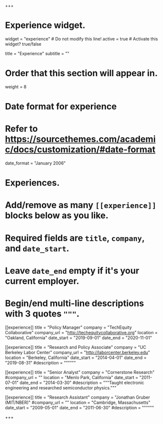 +++
# Experience widget.
widget = "experience"  # Do not modify this line!
active = true  # Activate this widget? true/false

title = "Experience"
subtitle = ""

# Order that this section will appear in.
weight = 8

# Date format for experience
#   Refer to https://sourcethemes.com/academic/docs/customization/#date-format
date_format = "January 2006"

# Experiences.
#   Add/remove as many `[[experience]]` blocks below as you like.
#   Required fields are `title`, `company`, and `date_start`.
#   Leave `date_end` empty if it's your current employer.
#   Begin/end multi-line descriptions with 3 quotes `"""`.
[[experience]]
  title = "Policy Manager"
  company = "TechEquity Collaborative"
  company_url = "http://techequitycollaborative.org"
  location = "Oakland, California"
  date_start = "2019-09-01"
  date_end = "2020-11-01"

[[experience]]
  title = "Research and Policy Associate"
  company = "UC Berkeley Labor Center"
  company_url = "http://laborcenter.berkeley.edu"
  location = "Berkeley, California"
  date_start = "2014-04-01"
  date_end = "2019-08-31"
  #description = """"""

[[experience]]
  title = "Senior Analyst"
  company = "Cornerstone Research"
  #company_url = ""
  location = "Menlo Park, California"
  date_start = "2011-07-01"
  date_end = "2014-03-30"
  #description = """Taught electronic engineering and researched semiconductor physics."""

[[experience]]
  title = "Research Assistant"
  company = "Jonathan Gruber (MIT/NBER)"
  #company_url = ""
  location = "Cambridge, Massachusetts"
  date_start = "2009-05-01"
  date_end = "2011-06-30"
  #description = """"""

+++
